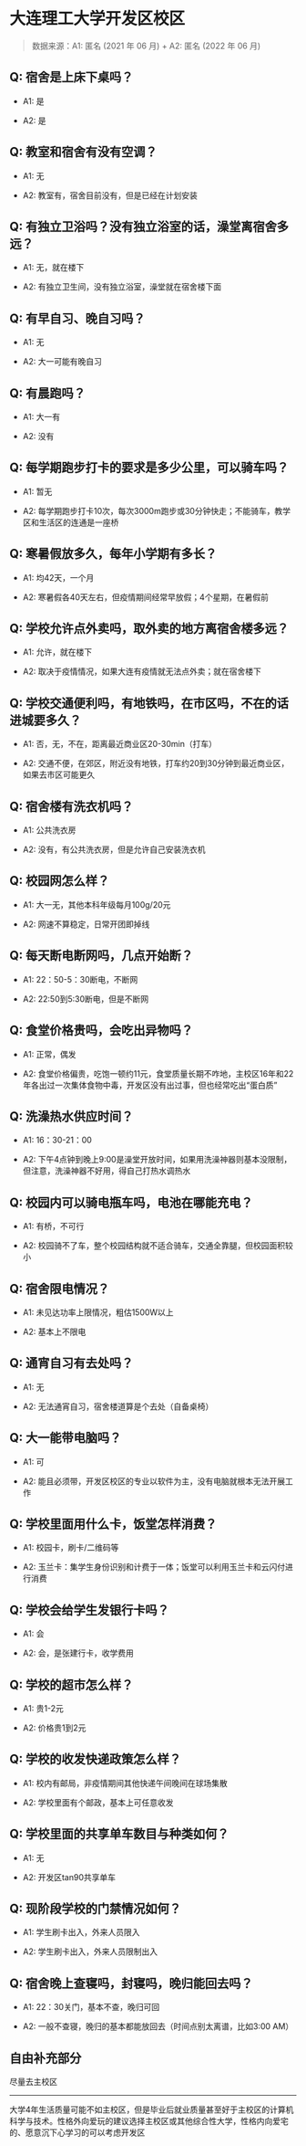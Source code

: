 # 大连理工大学开发区校区

> 数据来源：A1: 匿名 (2021 年 06 月) + A2: 匿名 (2022 年 06 月)

## Q: 宿舍是上床下桌吗？

- A1: 是

- A2: 是

## Q: 教室和宿舍有没有空调？

- A1: 无

- A2: 教室有，宿舍目前没有，但是已经在计划安装

## Q: 有独立卫浴吗？没有独立浴室的话，澡堂离宿舍多远？

- A1: 无，就在楼下

- A2: 有独立卫生间，没有独立浴室，澡堂就在宿舍楼下面

## Q: 有早自习、晚自习吗？

- A1: 无

- A2: 大一可能有晚自习

## Q: 有晨跑吗？

- A1: 大一有

- A2: 没有

## Q: 每学期跑步打卡的要求是多少公里，可以骑车吗？

- A1: 暂无

- A2: 每学期跑步打卡10次，每次3000m跑步或30分钟快走；不能骑车，教学区和生活区的连通是一座桥

## Q: 寒暑假放多久，每年小学期有多长？

- A1: 均42天，一个月

- A2: 寒暑假各40天左右，但疫情期间经常早放假；4个星期，在暑假前

## Q: 学校允许点外卖吗，取外卖的地方离宿舍楼多远？

- A1: 允许，就在楼下

- A2: 取决于疫情情况，如果大连有疫情就无法点外卖；就在宿舍楼下

## Q: 学校交通便利吗，有地铁吗，在市区吗，不在的话进城要多久？

- A1: 否，无，不在，距离最近商业区20-30min（打车）

- A2: 交通不便，在郊区，附近没有地铁，打车约20到30分钟到最近商业区，如果去市区可能更久

## Q: 宿舍楼有洗衣机吗？

- A1: 公共洗衣房

- A2: 没有，有公共洗衣房，但是允许自己安装洗衣机

## Q: 校园网怎么样？

- A1: 大一无，其他本科年级每月100g/20元

- A2: 网速不算稳定，日常开团即掉线

## Q: 每天断电断网吗，几点开始断？

- A1: 22：50-5：30断电，不断网

- A2: 22:50到5:30断电，但是不断网

## Q: 食堂价格贵吗，会吃出异物吗？

- A1: 正常，偶发

- A2: 食堂价格偏贵，吃饱一顿约11元，食堂质量长期不咋地，主校区16年和22年各出过一次集体食物中毒，开发区没有出过事，但也经常吃出“蛋白质”

## Q: 洗澡热水供应时间？

- A1: 16：30-21：00

- A2: 下午4点钟到晚上9:00是澡堂开放时间，如果用洗澡神器则基本没限制，但注意，洗澡神器不好用，得自己打热水调热水

## Q: 校园内可以骑电瓶车吗，电池在哪能充电？

- A1: 有桥，不可行

- A2: 校园骑不了车，整个校园结构就不适合骑车，交通全靠腿，但校园面积较小

## Q: 宿舍限电情况？

- A1: 未见达功率上限情况，粗估1500W以上

- A2: 基本上不限电

## Q: 通宵自习有去处吗？

- A1: 无

- A2: 无法通宵自习，宿舍楼道算是个去处（自备桌椅）

## Q: 大一能带电脑吗？

- A1: 可

- A2: 能且必须带，开发区校区的专业以软件为主，没有电脑就根本无法开展工作

## Q: 学校里面用什么卡，饭堂怎样消费？

- A1: 校园卡，刷卡/二维码等

- A2: 玉兰卡：集学生身份识别和计费于一体；饭堂可以利用玉兰卡和云闪付进行消费

## Q: 学校会给学生发银行卡吗？

- A1: 会

- A2: 会，是张建行卡，收学费用

## Q: 学校的超市怎么样？

- A1: 贵1-2元

- A2: 价格贵1到2元

## Q: 学校的收发快递政策怎么样？

- A1: 校内有邮局，非疫情期间其他快递午间晚间在球场集散

- A2: 学校里面有个邮政，基本上可任意收发

## Q: 学校里面的共享单车数目与种类如何？

- A1: 无

- A2: 开发区tan90共享单车

## Q: 现阶段学校的门禁情况如何？

- A1: 学生刷卡出入，外来人员限入

- A2: 学生刷卡出入，外来人员限制出入

## Q: 宿舍晚上查寝吗，封寝吗，晚归能回去吗？

- A1: 22：30关门，基本不查，晚归可回

- A2: 一般不查寝，晚归的基本都能放回去（时间点别太离谱，比如3:00 AM）

## 自由补充部分

尽量去主校区

***

大学4年生活质量可能不如主校区，但是毕业后就业质量甚至好于主校区的计算机科学与技术。性格外向爱玩的建议选择主校区或其他综合性大学，性格内向爱宅的、愿意沉下心学习的可以考虑开发区